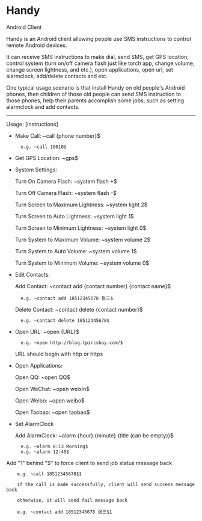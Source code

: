 # Handy
Android Client

Handy is an Android client allowing people use SMS instructions to control remote Android devices. 

It can receive SMS instructions to make dial, send SMS, get GPS location, control system (turn on/off camera flash just like torch app, change volume, change screen lightness, and etc.), open applications, open url, set alarmclock, add/delete contacts and etc.

One typical usage scenario is that install Handy on old people's Android phones, then children of those old people can send SMS instruction to those phones, help their parents accomplish some   jobs, such as setting alarmclock and add contacts.


---

Usage: [instructions]

- Make Call: ~call {phone number}$ 

		e.g. ~call 10010$
	
- Get GPS Location: ~gps$

- System Settings:
	
	Turn On Camera Flash: ~system flash +$
	
	Turn Off Camera Flash: ~system flash -$
	
	Turn Screen to Maximum Lightness: ~system light 2$
	
	Turn Screen to Auto Lightness: ~system light 1$
	
	Turn Screen to Minimum Lightness: ~system light 0$
	
	Turn System to Maximum Volume: ~system volume 2$
	
	Turn System to Auto Volume: ~system volume 1$
	
	Turn System to Minimum Volume: ~system volume 0$
	
- Edit Contacts:

	Add Contact: ~contact add {contact number} {contact name}$
	
		e.g. ~contact add 18512345678 张三$
	
	Delete Contact: ~contact delete {contact number}$
	
		e.g. ~contact delete 18512345678$
	
- Open URL: ~open {URL}$
	
		e.g. ~open http://blog.tpircsboy.com/$
	
	URL should begin with http or https 
	
- Open Applications:
	
	Open QQ: ~open QQ$
	
	Open WeChat: ~open weixin$
	
	Open Weibo: ~open weibo$
	
	Open Taobao: ~open taobao$
	
- Set AlarmClock

	Add AlarmClock: ~alarm {hour}:{minute} {title (can be empty)}$
	
		e.g. ~alarm 8:13 Morning$
		e.g. ~alarm 12:45$
	
		
Add "1" behind "$" to force client to send job status message back
		
		e.g. ~call 18512345678$1 
	
		if the call is made successfully, client will send success message back
	
		otherwise, it will send fail message back
		
		e.g. ~contact add 18512345678 张三$1

	
 	
	 
	
